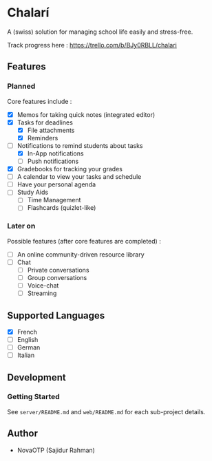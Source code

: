 # Chalarí

A (swiss) solution for managing school life easily and stress-free.

Track progress here : https://trello.com/b/BJy0RBLL/chalari

## Features

### Planned

Core features include :
- [X] Memos for taking quick notes (integrated editor)
- [X] Tasks for deadlines
    - [X] File attachments
    - [X] Reminders
- [ ] Notifications to remind students about tasks
    - [X] In-App notifications
    - [ ] Push notifications
- [X] Gradebooks for tracking your grades
- [ ] A calendar to view your tasks and schedule
- [ ] Have your personal agenda
- [ ] Study Aids
    - [ ] Time Management
    - [ ] Flashcards (quizlet-like)

### Later on

Possible features (after core features are completed) :
- [ ] An online community-driven resource library
- [ ] Chat
    - [ ] Private conversations
    - [ ] Group conversations
    - [ ] Voice-chat
    - [ ] Streaming

## Supported Languages

- [X] French
- [ ] English
- [ ] German
- [ ] Italian

## Development

### Getting Started

See `server/README.md` and `web/README.md` for each sub-project details.

## Author

-   NovaOTP (Sajidur Rahman)
